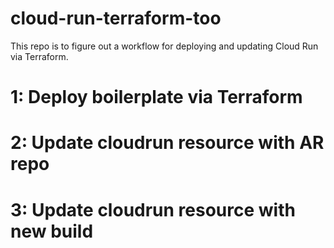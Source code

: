 # cloud-run-terraform-too

This repo is to figure out a workflow for deploying and updating Cloud Run via Terraform.


# 1: Deploy boilerplate via Terraform
# 2: Update cloudrun resource with AR repo
# 3: Update cloudrun resource with new build